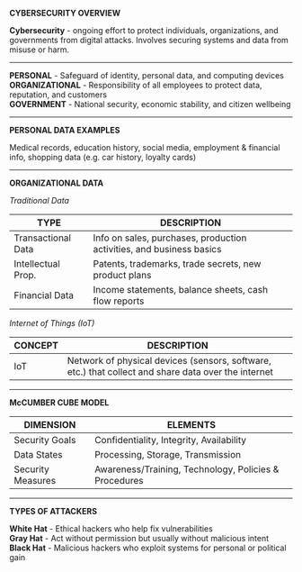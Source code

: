 <b>CYBERSECURITY OVERVIEW</b>


<b>Cybersecurity</b> - ongoing effort to protect individuals, organizations, and governments from digital attacks. Involves securing systems and data from misuse or harm.


---




**PERSONAL** - Safeguard of identity, personal data, and computing devices      
**ORGANIZATIONAL** - Responsibility of all employees to protect data, reputation, and customers<br>
**GOVERNMENT** - National security, economic stability, and citizen wellbeing       <br>

---

**PERSONAL DATA EXAMPLES**


Medical records, education history, social media, employment & financial info, shopping data (e.g. car history, loyalty cards)

---

**ORGANIZATIONAL DATA**

*Traditional Data*

| TYPE               | DESCRIPTION                                                            |
|--------------------|------------------------------------------------------------------------|
| Transactional Data | Info on sales, purchases, production activities, and business basics   |
| Intellectual Prop. | Patents, trademarks, trade secrets, new product plans                 |
| Financial Data     | Income statements, balance sheets, cash flow reports                   |

*Internet of Things (IoT)*

| CONCEPT | DESCRIPTION                                                                 |
|---------|-----------------------------------------------------------------------------|
| IoT     | Network of physical devices (sensors, software, etc.) that collect and share data over the internet |

---

**McCUMBER CUBE MODEL**

| DIMENSION    | ELEMENTS                                                            |
|--------------------|---------------------------------------------------------------------------|
| Security Goals      | Confidentiality, Integrity, Availability                                  |
| Data States         | Processing, Storage, Transmission                                         |
| Security Measures   | Awareness/Training, Technology, Policies & Procedures                     |


---

**TYPES OF ATTACKERS**


 **White Hat** - Ethical hackers who help fix vulnerabilities               
**Gray Hat** - Act without permission but usually without malicious intent      
**Black Hat** - Malicious hackers who exploit systems for personal or political gain 

